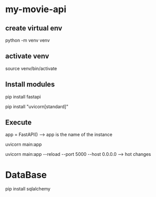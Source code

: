 # my-movie-api

## create virtual env

python -m venv venv

## activate venv

source venv/bin/activate

## Install modules

pip install fastapi

pip install "uvicorn[standard]"

## Execute

app = FastAPI() --> app is the name of the instance

uvicorn main:app

uvicorn main:app --reload --port 5000 --host 0.0.0.0 --> hot changes

# DataBase

pip install sqlalchemy
